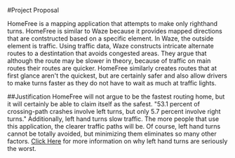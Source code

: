 #Project Proposal

HomeFree is a mapping application that attempts to make only righthand turns. HomeFree is similar 
to Waze because it provides mapped directions that are contstructed based on a specific element. In Waze,
the outside element is traffic. Using traffic data, Waze constructs intricate alternate routes to a destintation 
that avoids congested areas. They argue that although the route may be slower in theory, because of traffic on main routes
their routes are quicker. HomeFree similarly creates routes that at first glance aren't the quickest, but are
certainly safer and also allow drivers to make turns faster as they do not have to wait as much at traffic lights.

##Justification
HomeFree will not argue to be the fastest routing home, but it will certainly be able to claim itself as the safest. "53.1 percent of crossing-path crashes involve left turns, but only 5.7 percent involve right turns." Additionally, left hand turns slow traffic. The more people that use this application, the clearer traffic paths will be. Of course, left hand turns cannot be totally avoided, but minimizing them eliminates so many other factors. [Click Here](https://www.washingtonpost.com/news/innovations/wp/2014/04/09/the-case-for-almost-never-turning-left-while-driving/?utm_term=.956e7fd58842) for more information on why left hand turns are seriously the worst.
